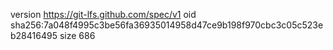 version https://git-lfs.github.com/spec/v1
oid sha256:7a048f4995c3be56fa36935014958d47ce9b198f970cbc3c05c523eb28416495
size 686

